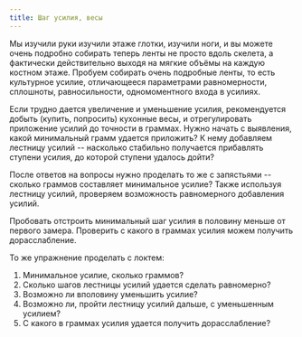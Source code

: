 ```yaml
---
title: Шаг усилия, весы
---
```


Мы изучили руки изучили этаже глотки, изучили ноги, и вы можете очень
подробно собирать теперь ленты не просто вдоль скелета, а фактически
действительно выходя на мягкие объёмы на каждую костном этаже. Пробуем
собирать очень подробные ленты, то есть культурное усилие, отличающееся
параметрами равномерности, сплошноты, равносильности, одномоментного
входа в усилиях.

Если трудно дается увеличение и уменьшение усилия, рекомендуется добыть
(купить, попросить) кухонные весы, и отрегулировать приложение усилий до
точности в граммах. Нужно начать с выявления, какой минимальный грамм
удается приложить? К нему добавляем лестницу усилий -- насколько
стабильно получается прибавлять ступени усилия, до которой ступени
удалось дойти?

После ответов на вопросы нужно проделать то же с запястьями -- сколько
граммов составляет минимальное усилие? Также используя лестницу усилий,
проверяем возможность равномерного добавления усилий.

Пробовать отстроить минимальный шаг усилия в половину меньше от первого
замера. Проверить с какого в граммах усилия можем получить
дорасслабление.

То же упражнение проделать с локтем:

1.  Минимальное усилие, сколько граммов?
2.  Сколько шагов лестницы усилий удается сделать равномерно?
3.  Возможно ли вполовину уменьшить усилие?
4.  Возможно ли, пройти лестницу усилий дальше, с уменьшенным усилием?
5.  С какого в граммах усилия удается получить дорасслабление?
